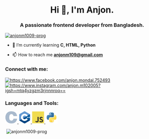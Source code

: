 <h1 align="center">Hi 👋, I'm Anjon.</h1>
<h3 align="center">A passionate frontend developer from Bangladesh.</h3>

<p align="left"> <a href="https://github.com/ryo-ma/github-profile-trophy"><img src="https://github-profile-trophy.vercel.app/?username=anjonm1009-prog" alt="anjonm1009-prog" /></a> </p>

- 🌱 I’m currently learning **C, HTML, Python**

- 📫 How to reach me **anjonm109@gmail.com**

<h3 align="left">Connect with me:</h3>
<p align="left">
<a href="https://fb.com/https://www.facebook.com/anjon.mondal.752493" target="blank"><img align="center" src="https://raw.githubusercontent.com/rahuldkjain/github-profile-readme-generator/master/src/images/icons/Social/facebook.svg" alt="https://www.facebook.com/anjon.mondal.752493" height="30" width="40" /></a>
<a href="https://instagram.com/https://www.instagram.com/anjon.m102005?igsh=mtq4yzgzm3rjnnnroq==" target="blank"><img align="center" src="https://raw.githubusercontent.com/rahuldkjain/github-profile-readme-generator/master/src/images/icons/Social/instagram.svg" alt="https://www.instagram.com/anjon.m102005?igsh=mtq4yzgzm3rjnnnroq==" height="30" width="40" /></a>
</p>

<h3 align="left">Languages and Tools:</h3>
<p align="left"> <a href="https://www.cprogramming.com/" target="_blank" rel="noreferrer"> <img src="https://raw.githubusercontent.com/devicons/devicon/master/icons/c/c-original.svg" alt="c" width="40" height="40"/> </a> <a href="https://www.w3schools.com/cpp/" target="_blank" rel="noreferrer"> <img src="https://raw.githubusercontent.com/devicons/devicon/master/icons/cplusplus/cplusplus-original.svg" alt="cplusplus" width="40" height="40"/> </a> <a href="https://developer.mozilla.org/en-US/docs/Web/JavaScript" target="_blank" rel="noreferrer"> <img src="https://raw.githubusercontent.com/devicons/devicon/master/icons/javascript/javascript-original.svg" alt="javascript" width="40" height="40"/> </a> <a href="https://www.python.org" target="_blank" rel="noreferrer"> <img src="https://raw.githubusercontent.com/devicons/devicon/master/icons/python/python-original.svg" alt="python" width="40" height="40"/> </a> </p>

<p>&nbsp;<img align="center" src="https://github-readme-stats.vercel.app/api?username=anjonm1009-prog&show_icons=true&locale=en" alt="anjonm1009-prog" /></p>
